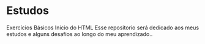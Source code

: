 # Estudos
Exercícios Básicos Inicio do HTML
Esse repositorio será dedicado aos meus estudos e alguns desafios ao longo do meu aprendizado..
